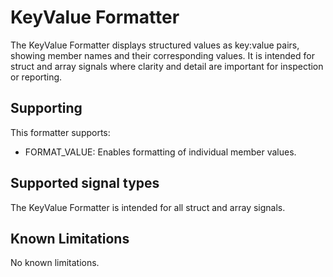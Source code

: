 <!---
title: "KeyValue Formatter"
author: "Thomas Haber"
keywords: [impulse, formatter, keyvalue, struct, format]
description: "Formatter that displays structured values as key:value pairs for inspection and reporting."
category: "impulse-reference"
tags:
  - reference
  - formatter
docID: xxx
--->

# KeyValue Formatter

The KeyValue Formatter displays structured values as key:value pairs, showing member names and their corresponding values. It is intended for struct and array signals where clarity and detail are important for inspection or reporting.

## Supporting

This formatter supports:
- FORMAT_VALUE: Enables formatting of individual member values.

## Supported signal types

The KeyValue Formatter is intended for all struct and array signals.

## Known Limitations
No known limitations.
